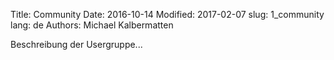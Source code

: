 Title: Community
Date: 2016-10-14
Modified: 2017-02-07
slug: 1_community
lang: de
Authors: Michael Kalbermatten

Beschreibung der Usergruppe...